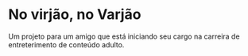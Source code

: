 # No virjão, no Varjão
Um projeto para um amigo que está iniciando seu cargo na carreira de entreterimento de conteúdo adulto.
